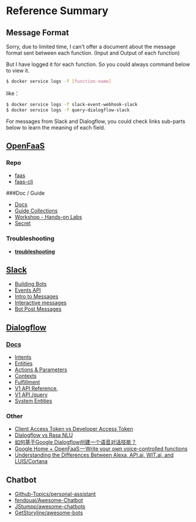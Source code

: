 # Reference Summary

## Message Format

Sorry, due to limited time,  I can't offer a document about the message format sent between each function. (Input and Output of each function)

But I have logged it for each function. So you could always command below to view it. 

```sh
$ docker service logs -f [function-name]
```

like： 

```sh
$ docker service logs -f slack-event-webhook-slack
$ docker service logs -f query-dialogflow-slack
```

For messages from Slack and Dialogflow, you could check links sub-parts below to learn the meaning of each field.

## [OpenFaaS](https://www.openfaas.com/)

### Repo

- [faas](https://github.com/openfaas/faas)
- [faas-cli](https://github.com/openfaas/faas-cli)

###Doc / Guide

- [Docs](https://docs.openfaas.com/)
- [Guide Collections](https://github.com/openfaas/faas/tree/master/guide)
- [Workshop - Hands-on Labs](https://github.com/openfaas/workshop)
- [Secret](https://github.com/openfaas/docs/blob/master/docs/reference/secrets.md)

### Troubleshooting

- [**troubleshooting**](https://github.com/openfaas/faas/blob/master/guide/troubleshooting.md)

## [Slack](https://slack.com/)

- [Building Bots](https://api.slack.com/bot-users)
- [Events API](https://api.slack.com/bot-users#app-mentions-response) 
- [Intro to Messages](https://api.slack.com/docs/messages)
- [Interactive messages](https://api.slack.com/interactive-messages)
- [Bot Post Messages](https://api.slack.com/methods/chat.postMessage)

## [Dialogflow](https://dialogflow.com/) 

### [Docs](https://dialogflow.com/docs/getting-started)

- [Intents](https://dialogflow.com/docs/intents)
- [Entities](https://dialogflow.com/docs/entities)
- [Actions & Parameters](https://dialogflow.com/docs/actions-and-parameters)
- [Contexts](https://dialogflow.com/docs/contexts)
- [Fulfillment](https://dialogflow.com/docs/fulfillment)
- [V1 API Reference](https://dialogflow.com/docs/reference/agent),
- [V1 API /query](https://dialogflow.com/docs/reference/agent/query)
- [System Entities](https://dialogflow.com/docs/reference/system-entities)

### Other

- [Client Access  Token vs Developer Access Token](https://miningbusinessdata.com/api-ai-client-access-token-vs-developer-access-token/)
- [Dialogflow vs Rasa NLU](https://stackoverflow.com/questions/47388497/what-is-the-difference-between-dialogflow-bot-framework-vs-rasa-nlu-bot-framewor/47393191#47393191)
- [如何基于Google Dialogflow创建一个语音对话技能？](https://time.geekbang.org/article/7167)
- [Google Home + OpenFaaS — Write your own voice-controlled functions](https://medium.com/@burtonr/google-home-openfaas-write-your-own-voice-controlled-functions-11f195398e3f)
- [Understanding the Differences Between Alexa, API.ai, WIT.ai, and LUIS/Cortana](https://medium.com/@abraham.kang/understanding-the-differences-between-alexa-api-ai-wit-ai-and-luis-cortana-2404ece0977c)

## Chatbot

- [Github-Topics/personal-assistant](https://github.com/topics/personal-assistant)
- [fendouai/Awesome-Chatbot](https://github.com/fendouai/Awesome-Chatbot)
- [JStumpp/awesome-chatbots](https://github.com/JStumpp/awesome-chatbots)
- [GetStoryline/awesome-bots](https://github.com/GetStoryline/awesome-bots)

